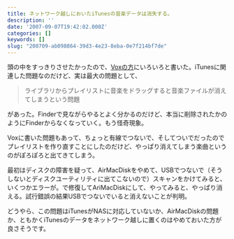 ```yaml
---
title: ネットワーク越しにおいたiTunesの音楽データは消失する。
description: ''
date: '2007-09-07T19:42:02.000Z'
categories: []
keywords: []
slug: "200709-ab098864-39d3-4e23-8eba-0e7f214bf7de"
---
```

頭の中をすっきりさせたかったので、[Voxの方](http://qli.vox.com/library/post/%E4%B8%80%E6%99%82%E3%81%97%E3%81%AE%E3%81%8E%E3%81%8B%E6%80%9D%E3%81%84%E5%88%87%E3%82%8A%E3%81%8B.html)にいろいろと書いた。iTunesに関連した問題なのだけど、実は最大の問題として、

> ライブラリからプレイリストに音楽をドラッグすると音楽ファイルが消えてしまうという問題

があった。Finderで見ながらやるとよく分かるのだけど、本当に削除されたかのようにFinderからなくなっていく。もう怪奇現象。

Voxに書いた問題もあって、ちょっと有線でつないで、そしてついでだったのでプレイリストを作り直すことにしたのだけど、やっぱり消えてしまう楽曲というのがぽろぽろと出てきてしまう。

最初はディスクの障害を疑って、AirMacDiskをやめて、USBでつないで（そうしないとディスクユーティリティに出てこないので）スキャンをかけてみると、いくつかエラーが。で修復してAriMacDiskにして、やってみると、やっぱり消える。試行錯誤の結果USBでつないでいると消えないことが判明。

どうやら、この問題はiTunesがNASに対応していないか、AirMacDiskの問題か、ともかくiTunesのデータをネットワーク越しに置くのはやめておいた方が良さそうです。